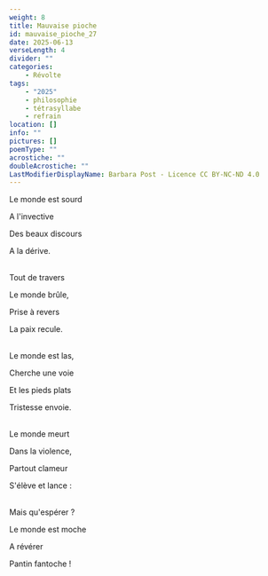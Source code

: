 ```yaml
---
weight: 8
title: Mauvaise pioche
id: mauvaise_pioche_27
date: 2025-06-13
verseLength: 4
divider: ""
categories:
    - Révolte
tags:
    - "2025"
    - philosophie
    - tétrasyllabe
    - refrain
location: []
info: ""
pictures: []
poemType: ""
acrostiche: ""
doubleAcrostiche: ""
LastModifierDisplayName: Barbara Post - Licence CC BY-NC-ND 4.0
---
```

Le monde est sourd

A l'invective

Des beaux discours

A la dérive.

 \
Tout de travers

Le monde brûle,

Prise à revers

La paix recule.

 \
Le monde est las,

Cherche une voie

Et les pieds plats

Tristesse envoie.

 \
Le monde meurt

Dans la violence,

Partout clameur

S'élève et lance :

 \
Mais qu'espérer ?

Le monde est moche

A révérer

Pantin fantoche !
